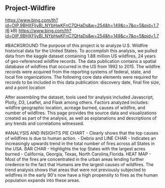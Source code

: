 ## Project-Wildfire

https://www.bing.com/th?id=OIP.9BHXFljyBI_NYbHwKFnC7QHaDs&w=254&h=149&c=7&o=5&pid=1.7(6 kB)
https://www.bing.com/th?id=OIP.9BHXFljyBI_NYbHwKFnC7QHaDs&w=254&h=149&c=7&o=5&pid=1.7

#BACKGROUND
The purpose of this project is to analyze U.S. Wildfire historical data for the United States.
To accomplish this analysis, we pulled data from the kaggle dataset containing 1.88 million US wildfires, 24 years of geo-referenced wildfire records.
The data publication contains a spatial database of wildfires that occurred in the US from 1992 to 2015. The wildfire records were acquired from the reporting systems of federal, state, and local fire organizations. The following core data elements were required for records to be included in this data publication: discovery date, final fire size, and a point location  </p>
After assembling the dataset, tools used for analysis included Javascript, Plotly, D3, Leaflet, and Flask among others.
Factors analyzed includes: wildfire geographic location, acreage burned, causes of wildfire, and number of wildfires.  This page provides the source data and visualizations created as part of the analysis, as well as explanations and descriptions of any trends and correlations witnessed.

#ANALYSIS AND INSIGHTS
PIE CHART - Clearly shows that the top causes of wildfires is due to human action. - Debris and
LINE CHAR - Indicates an increasingly upwards trend in the total number of fires across all States in the USA.
BAR CHAR - Highlights the top States with the largest acres burned - California, Georgia, Texas, North Carolina,Florida.
HEAT MAP - Most of the fires are concentrated in the urban areas lending further credence to the fact that Humans are the largest causes of wildfires.
The trend analysis shows that areas that were not previously subjected to wildfires in the early 90's now have a high propensity to fires as the human population expands into these areas.

